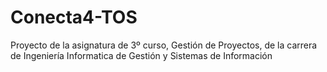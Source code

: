 # Conecta4-TOS
Proyecto de la asignatura de 3º curso, Gestión de Proyectos, de la carrera de Ingeniería Informatica de Gestión y Sistemas de Información
